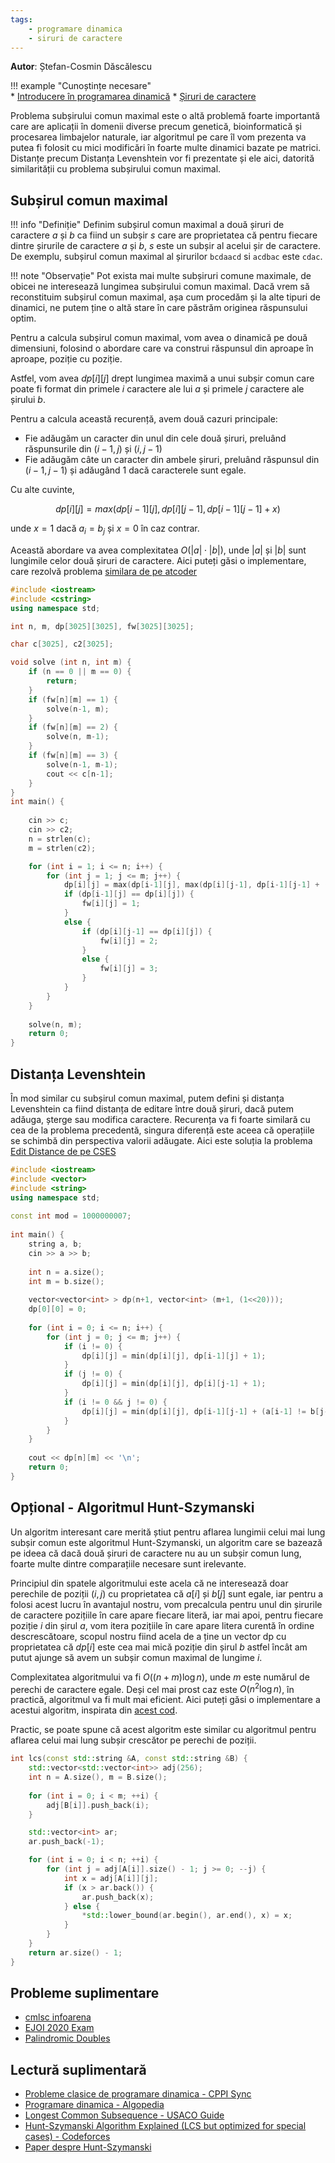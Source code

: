 ```yaml
---
tags:
    - programare dinamica
    - siruri de caractere
---
```


**Autor**: Ștefan-Cosmin Dăscălescu

!!! example "Cunoștințe necesare"   
    * [Introducere în programarea dinamică](https://edu.roalgo.ro/usor/intro-dp/)
    * [Șiruri de caractere](https://edu.roalgo.ro/cppintro/strings/)

Problema subșirului comun maximal este o altă problemă foarte importantă care are aplicații în domenii diverse precum genetică, bioinformatică și procesarea limbajelor naturale, iar algoritmul pe care îl vom prezenta va putea fi folosit cu mici modificări în foarte multe dinamici bazate pe matrici. Distanțe precum Distanța Levenshtein vor fi prezentate și ele aici, datorită similarității cu problema subșirului comun maximal. 

## Subșirul comun maximal

!!! info "Definiție" 
    Definim subșirul comun maximal a două șiruri de caractere $a$ și $b$ ca fiind un subșir $s$ care are proprietatea că pentru fiecare dintre șirurile de caractere $a$ și $b$, $s$ este un subșir al acelui șir de caractere. De exemplu, subșirul comun maximal al șirurilor `bcdaacd` si `acdbac` este `cdac`. 

!!! note "Observație"
    Pot exista mai multe subșiruri comune maximale, de obicei ne interesează lungimea subșirului comun maximal. Dacă vrem să reconstituim subșirul comun maximal, așa cum procedăm și la alte tipuri de dinamici, ne putem ține o altă stare în care păstrăm originea răspunsului optim. 

Pentru a calcula subșirul comun maximal, vom avea o dinamică pe două dimensiuni, folosind o abordare care va construi răspunsul din aproape în aproape, poziție cu poziție. 

Astfel, vom avea $dp[i][j]$ drept lungimea maximă a unui subșir comun care poate fi format din primele $i$ caractere ale lui $a$ și primele $j$ caractere ale șirului $b$. 

Pentru a calcula această recurență, avem două cazuri principale:

* Fie adăugăm un caracter din unul din cele două șiruri, preluând răspunsurile din $(i-1, j)$ și $(i, j-1)$
* Fie adăugăm câte un caracter din ambele șiruri, preluând răspunsul din $(i-1, j-1)$ și adăugând $1$ dacă caracterele sunt egale.

Cu alte cuvinte, 

$$dp[i][j] = max(dp[i-1][j], dp[i][j-1], dp[i-1][j-1] + x)$$ 

unde $x = 1$ dacă $a_i = b_j$ și $x = 0$ în caz contrar.

Această abordare va avea complexitatea $O(|a| \cdot |b|)$, unde $|a|$ și $|b|$ sunt lungimile celor două șiruri de caractere. Aici puteți găsi o implementare, care rezolvă problema [similara de pe atcoder](https://atcoder.jp/contests/dp/tasks/dp_f)

```cpp
#include <iostream>
#include <cstring>
using namespace std;

int n, m, dp[3025][3025], fw[3025][3025];

char c[3025], c2[3025];

void solve (int n, int m) {
    if (n == 0 || m == 0) {
        return;
    }
    if (fw[n][m] == 1) {
        solve(n-1, m);
    }
    if (fw[n][m] == 2) {
        solve(n, m-1);
    }
    if (fw[n][m] == 3) {
        solve(n-1, m-1);
        cout << c[n-1];
    }
}
int main() {
	
    cin >> c;
    cin >> c2;
    n = strlen(c);
    m = strlen(c2);

    for (int i = 1; i <= n; i++) {
        for (int j = 1; j <= m; j++) {
            dp[i][j] = max(dp[i-1][j], max(dp[i][j-1], dp[i-1][j-1] + (c[i-1] == c2[j-1])));
            if (dp[i-1][j] == dp[i][j]) {
                fw[i][j] = 1;
            }
            else {
                if (dp[i][j-1] == dp[i][j]) {
                    fw[i][j] = 2;
                }
                else {
                    fw[i][j] = 3;
                }
            }
        }
    }
    
    solve(n, m);
    return 0;
}
```

## Distanța Levenshtein

În mod similar cu subșirul comun maximal, putem defini și distanța Levenshtein ca fiind distanța de editare între două șiruri, dacă putem adăuga, șterge sau modifica caractere. Recurența va fi foarte similară cu cea de la problema precedentă, singura diferență este aceea că operațiile se schimbă din perspectiva valorii adăugate. Aici este soluția la problema [Edit Distance de pe CSES](https://cses.fi/problemset/task/1639/) 

```cpp
#include <iostream>
#include <vector>
#include <string>
using namespace std;
 
const int mod = 1000000007;
 
int main() {
    string a, b;
    cin >> a >> b;
    
    int n = a.size();
    int m = b.size();
    
    vector<vector<int> > dp(n+1, vector<int> (m+1, (1<<20)));
    dp[0][0] = 0;
    
    for (int i = 0; i <= n; i++) {
        for (int j = 0; j <= m; j++) {
            if (i != 0) {
                dp[i][j] = min(dp[i][j], dp[i-1][j] + 1);
            }
            if (j != 0) {
                dp[i][j] = min(dp[i][j], dp[i][j-1] + 1);
            }
            if (i != 0 && j != 0) {
                dp[i][j] = min(dp[i][j], dp[i-1][j-1] + (a[i-1] != b[j-1]));
            }
        }
    }
    
    cout << dp[n][m] << '\n';
    return 0;
}
```

## Opțional - Algoritmul Hunt-Szymanski

Un algoritm interesant care merită știut pentru aflarea lungimii celui mai lung subșir comun este algoritmul Hunt-Szymanski, un algoritm care se bazează pe ideea că dacă două șiruri de caractere nu au un subșir comun lung, foarte multe dintre comparațiile necesare sunt irelevante. 

Principiul din spatele algoritmului este acela că ne interesează doar perechile de poziții $(i, j)$ cu proprietatea că $a[i]$ și $b[j]$ sunt egale, iar pentru a folosi acest lucru în avantajul nostru, vom precalcula pentru unul din șirurile de caractere pozițiile în care apare fiecare literă, iar mai apoi, pentru fiecare poziție $i$ din șirul $a$, vom itera pozițiile în care apare litera curentă în ordine descrescătoare, scopul nostru fiind acela de a ține un vector dp cu proprietatea că $dp[i]$ este cea mai mică poziție din șirul $b$ astfel încât am putut ajunge să avem un subșir comun maximal de lungime $i$. 

Complexitatea algoritmului va fi $O((n + m) \log n)$, unde $m$ este numărul de perechi de caractere egale. Deși cel mai prost caz este $O(n^2 \log n)$, în practică, algoritmul va fi mult mai eficient. Aici puteți găsi o implementare a acestui algoritm, inspirata din [acest cod](https://github.com/sgtlaugh/algovault/blob/master/code_library/hunt_szymanski.cpp).

Practic, se poate spune că acest algoritm este similar cu algoritmul pentru aflarea celui mai lung subșir crescător pe perechi de poziții. 

```cpp
int lcs(const std::string &A, const std::string &B) {
    std::vector<std::vector<int>> adj(256);
    int n = A.size(), m = B.size();
    
    for (int i = 0; i < m; ++i) {
        adj[B[i]].push_back(i);
    }

    std::vector<int> ar;
    ar.push_back(-1);

    for (int i = 0; i < n; ++i) {
        for (int j = adj[A[i]].size() - 1; j >= 0; --j) {
            int x = adj[A[i]][j];
            if (x > ar.back()) {
                ar.push_back(x);
            } else {
                *std::lower_bound(ar.begin(), ar.end(), x) = x;
            }
        }
    }
    return ar.size() - 1;
}
```

## Probleme suplimentare

* [cmlsc infoarena](https://www.infoarena.ro/problema/cmlsc)
* [EJOI 2020 Exam](https://oj.uz/problem/view/eJOI20_exam)
* [Palindromic Doubles](https://codeforces.com/contest/1488/problem/E)

## Lectură suplimentară 

* [Probleme clasice de programare dinamica - CPPI Sync](https://cppi.sync.ro/materia/probleme_clasice_0.html)
* [Programare dinamica - Algopedia](https://www.algopedia.ro/wiki/index.php/Clasa_a_IX-a_lec%C8%9Bia_24_-_09_mai_2020#Sub%C8%99ir_comun_maximal_(Cel_mai_lung_sub%C8%99ir_comun))
* [Longest Common Subsequence - USACO Guide](https://usaco.guide/gold/paths-grids#solution---longest-common-subsequence)
* [Hunt-Szymanski Algorithm Explained (LCS but optimized for special cases) - Codeforces](https://codeforces.com/blog/entry/91581)
* [Paper despre Hunt-Szymanski](https://imada.sdu.dk/u/rolf/Edu/DM823/E16/HuntSzymanski.pdf)
